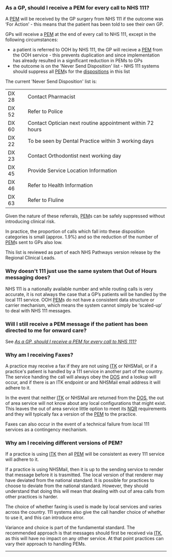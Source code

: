 <a name="q1"></a>
### As a GP, should I receive a PEM for every call to NHS 111?

A [PEM](./glossary.md#pem) will be received by the GP surgery from NHS 111 if the outcome was ‘For Action’ - this means that the patient has been told to see their own GP.

GPs will receive a [PEM](./glossary.md#pem) at the end of every call to NHS 111, except in the following circumstances:

* a patient is referred to OOH by NHS 111, the GP will recieve a [PEM](./glossary.md#pem) from the OOH service - this prevents duplication and since implementation has already resulted in a significant reduction in PEMs to GPs
* the outcome is on the 'Never Send Disposition' list - NHS 111 systems should suppress all [PEM](./glossary.md#pem)s for the [dispositions](./glossary.md#disposition) in this list

The current 'Never Send Disposition' list is:

|||
|-|-|
|DX 28|Contact Pharmacist|
|DX 52|Refer to Police|
|DX 60|Contact Optician next routine appointment within 72 hours|
|DX 22|To be seen by Dental Practice within 3 working days|
|DX 23|Contact Orthodontist next working day|
|DX 45|Provide Service Location Information|
|DX 46|Refer to Health Information|
|DX 63|Refer to Fluline|

Given the nature of these referrals, [PEM](./glossary.md#pem)s can be safely suppressed without introducing clinical risk.

In practice, the proportion of calls which fall into these disposition categories is small (approx. 1.9%) and so the reduction of the number of [PEM](./glossary.md#pem)s sent to GPs also low.

This list is reviewed as part of each NHS Pathways version release by the Regional Clinical Leads.

### Why doesn't 111 just use the same system that Out of Hours messaging does?

NHS 111 is a nationally available number and while routing calls is very accurate, it is not always the case that a GP’s patients will be handled by the local 111 service. OOH [PEM](./glossary.md#pem)s do not have a consistent data structure or carrier mechanism, which means the system cannot simply be ‘scaled-up’ to deal with NHS 111 messages. 

### Will I still receive a PEM message if the patient has been directed to me for onward care?

See [*As a GP, should I receive a PEM for every call to NHS 111?*](#q1)

### Why am I receiving Faxes?

A practice may receive a fax if they are not using [ITK](./glossary.md#itk) or NHSMail, or if a practice's patient is handled by a 111 service in another part of the country. The service handing the call will always obey the [DOS](./glossary.md#dos) and a lookup will occur, and if there is an ITK endpoint or and NHSMail email address it will adhere to it.

In the event that neither [ITK](./glossary.md#itk) or NHSMail are returned from the [DOS](./glossary.md#dos), the out of area service will not know about any local configurations that might exist. This leaves the out of area service little option to meet its [NQR](./glossary.md#nqr) requirements and they will typically fax a version of the [PEM](./glossary.md#pem) to the practice.

Faxes can also occur in the event of a technical failure from local 111 services as a contingency mechanism.

### Why am I receiving different versions of PEM?

If a practice is using [ITK](./glossary.md#itk) then all [PEM](./glossary.md#pem) will be consistent as every 111 service will adhere to it. 

If a practice is using NHSMail, then it is up to the sending service to render that message before it is trasmitted. The local version of that renderer may have deviated from the national standard. It is possible for practices to choose to deviate from the national standard. However, they should understand that doing this will mean that dealing with out of area calls from other practices is harder.  

The choice of whether faxing is used is made by local services and varies across the country. 111 systems also give the call handler choice of whether to use it, and this can introduce error. 

Variance and choice is part of the fundamental standard. The recommended approach is that messages should first be received via [ITK](./glossary.md#itk), as this will have no impact on any other service. At that point practices can vary their approach to handling PEMs. 

---
